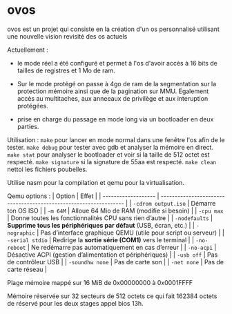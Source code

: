 # ovos

ovos est un projet qui consiste en la création d'un os personnalisé utilisant une nouvelle vision revisité des os actuels

Actuellement :
- le mode réel a été configuré et permet à l'os d'avoir accès à 16 bits de tailles de registres et 1 Mo de ram.

- Sur le mode protégé on passe à 4go de ram de la segmentation sur la protection mémoire ainsi que de la pagination sur MMU. Egalement accès au multitaches, aux anneeaux de privilège et aux interuption protégées.

- prise en charge du passage en mode long via un bootloader en deux parties.

Utilisation :
`make` pour lancer en mode normal dans une fenêtre l'os afin de le tester.
`make debug` pour tester avec gdb et analyser la mémoire en direct.
`make stat` pour analyser le bootloader et voir si la taille de 512 octet est respecté.
`make signature` si la signature de 55aa est respecté.
`make clean` nettoi les fichiers poubelles.

Utilise nasm pour la compilation et qemu pour la virtualisation.

Qemu options :
| Option              | Effet                                                             |
| ------------------- | ----------------------------------------------------------------- |
| `-cdrom output.iso` | Démarre ton OS ISO                                                |
| `-m 64M`            | Alloue 64 Mio de RAM (modifie si besoin)                          |
| `-cpu max`          | Donne toutes les fonctionnalités CPU sans rien d’autre            |
| `-nodefaults`       | **Supprime tous les périphériques par défaut** (USB, écran, etc.) |
| `-nographic`        | Pas d’interface graphique QEMU (utile pour script ou serveur)     |
| `-serial stdio`     | Redirige la **sortie série (COM1)** vers le terminal              |
| `-no-reboot`        | Ne redémarre pas automatiquement en cas d’erreur                  |
| `-no-acpi`          | Désactive ACPI (gestion d’alimentation et périphériques)          |
| `-usb off`          | Pas de contrôleur USB                                             |
| `-soundhw none`     | Pas de carte son                                                  |
| `-net none`         | Pas de carte réseau                                               |

Plage mémoire mappé sur 16 MiB de 0x00000000 à 0x0001FFFF

Mémoire réservée sur 32 secteurs de 512 octets ce qui fait 162384 octets de réservé pour les deux stages appel bios 13h.